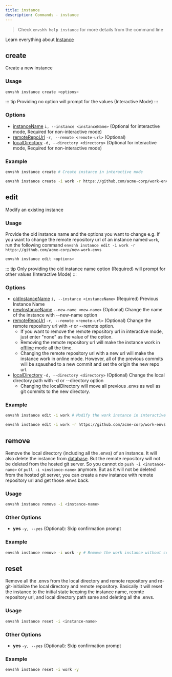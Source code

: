 ```yaml
---
title: instance
description: Commands - instance
---
```


> Check `envshh help instance` for more details from the command line

Learn everything about [Instance](/envshh/core-concepts/05-instance)

## create

Create a new instance

### Usage

```sh
envshh instance create <options>
```

::: tip
Providing no option will prompt for the values (Interactive Mode)
:::

### Options

- [instanceName](/envshh/core-concepts/05-instance/#1-name-of-the-instance)
  `i, --instance <instanceName>` (Optional for interactive mode, Required for non-interactive mode)
- [remoteRepoUrl](/envshh/core-concepts/05-instance/#2-remote-repository-url)
  `-r, --remote <remote-url>` (Optional)
- [localDirectory](/envshh/core-concepts/05-instance/#3-local-directory-path)
  `-d, --directory <directory>` (Optional for interactive mode, Required for non-interactive mode)

### Example

```sh
envshh instance create # Create instance in interactive mode
```

```sh
envshh instance create -i work -r https://github.com/acme-corp/work-envs.git -d /home/codes/work-envs
```

## edit

Modify an existing instance

### Usage

Provide the old instance name and the options you want to change
e.g. If you want to change the remote repository url of an instance named `work`, run the following command
`envshh instance edit -i work -r https://github.com/acme-corp/new-work-envs`

```sh
envshh instance edit <options>
```

::: tip
Only providing the old instance name option (Required) will prompt for other values (Interactive Mode)
:::

### Options

- [oldInstanceName](/envshh/core-concepts/05-instance/#1-name-of-the-instance)
  `i, --instance <instanceName>` (Required)
  Previous Instance Name
- [newInstanceName](/envshh/core-concepts/05-instance/#1-name-of-the-instance)
  `--new-name <new-name>` (Optional)
  Change the name of the instance with --new-name option
- [remoteRepoUrl](/envshh/core-concepts/05-instance/#2-remote-repository-url)
  `-r, --remote <remote-url>` (Optional)
  Change the remote repository url with -r or --remote option.
  - If you want to remove the remote repository url in interactive mode, just enter "none" as the value of the option.
  - Removing the remote repository url will make the instance work in [offline](/envshh/core-concepts/04-offline) mode all the time.
  - Changing the remote repository url with a new url will make the instance work in online mode. However, all of the previous commits will be sqaushed to a new commit and set the origin the new repo url.
- [localDirectory](/envshh/core-concepts/05-instance/#3-local-directory-path)
  `-d, --directory <directory>` (Optional)
  Change the local directory path with -d or --directory option
  - Changing the localDirectory will move all previous .envs as well as git commits to the new directory.

### Example

```sh
envshh instance edit -i work # Modify the work instance in interactive mode
```

```sh
envshh instance edit -i work -r https://github.com/acme-corp/work-envs.git -d /home/codes/work-envs
```

## remove

Remove the local directory (including all the .envs) of an instance. It will also delete the instance from [database](/envshh/commands/08-db). But the remote repository will not be deleted from the hosted git server. So you cannot do `push -i <instance-name>` or `pull -i <instance-name>` anymore. But as it will not be deleted from the hosted git server, you can create a new instance with remote repository url and get those .envs back.

### Usage

```sh
envshh instance remove -i <instance-name>
```

### Other Options

- **yes** `-y, --yes` (Optional):
  Skip confirmation prompt

### Example

```sh
envshh instance remove -i work -y # Remove the work instance without confirmation prompt
```

## reset

Remove all the .envs from the local directory and remote repository and re-git-initialize the local directory and remote repository.
Basically it will reset the instance to the initial state keeping the instance name, reomte repository url, and local directory path same and deleting all the .envs.

### Usage

```sh
envshh instance reset -i <instance-name>
```

### Other Options

- **yes** `-y, --yes` (Optional):
  Skip confirmation prompt

### Example

```sh
envshh instance reset -i work -y
```
